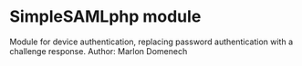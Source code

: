 SimpleSAMLphp module
=====================================
Module for device authentication, replacing password authentication with a challenge response.
Author: Marlon Domenech
